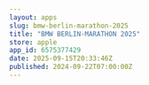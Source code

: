 ```yaml
---
layout: apps
slug: bmw-berlin-marathon-2025
title: "BMW BERLIN-MARATHON 2025"
store: apple
app_id: 6575377429
date: 2025-09-15T20:33:46Z
published: 2024-09-22T07:00:00Z
---
```

